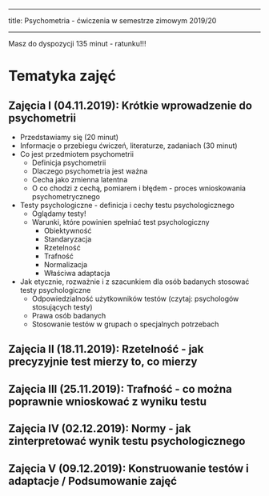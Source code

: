___
title: Psychometria - ćwiczenia w semestrze zimowym 2019/20
___

Masz do dyspozycji 135 minut - ratunku!!!

# Tematyka zajęć
## Zajęcia I (04.11.2019): Krótkie wprowadzenie do psychometrii
* Przedstawiamy się (20 minut)
* Informacje o przebiegu ćwiczeń, literaturze, zadaniach (30 minut)
* Co jest przedmiotem psychometrii
	* Definicja psychometrii
	* Dlaczego psychometria jest ważna
	* Cecha jako zmienna latentna
	* O co chodzi z cechą, pomiarem i błędem - proces wnioskowania psychometrycznego
* Testy psychologiczne - definicja i cechy testu psychologicznego
	* Oglądamy testy!
	* Warunki, które powinien spełniać test psychologiczny
		* Obiektywność
		* Standaryzacja
		* Rzetelność
		* Trafność
		* Normalizacja
		* Właściwa adaptacja
* Jak etycznie, rozważnie i z szacunkiem dla osób badanych stosować testy psychologiczne
	* Odpowiedzialność użytkowników testów (czytaj: psychologów stosujących testy)
	* Prawa osób badanych
	* Stosowanie testów w grupach o specjalnych potrzebach

## Zajęcia II (18.11.2019): Rzetelność - jak precyzyjnie test mierzy to, co mierzy
## Zajęcia III (25.11.2019): Trafność - co można poprawnie wnioskować z wyniku testu
## Zajęcia IV (02.12.2019): Normy - jak zinterpretować wynik testu psychologicznego 
## Zajęcia V (09.12.2019): Konstruowanie testów i adaptacje / Podsumowanie zajęć